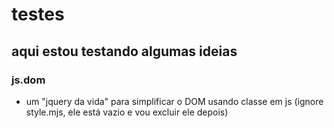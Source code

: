 # testes
## aqui estou testando algumas ideias 

### js.dom
* um "jquery da vida" para simplificar o DOM usando classe em js (ignore style.mjs, ele está vazio e vou excluir ele depois)

